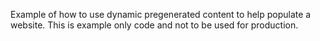 
Example of how to use dynamic pregenerated content to help populate a website.  This is example only code and not to be used for production.
